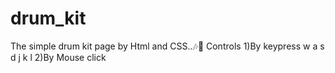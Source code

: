 # drum_kit
The simple drum kit page by Html and CSS..🎶🥁
Controls
1)By keypress
      w a s d j k l 
2)By Mouse click

